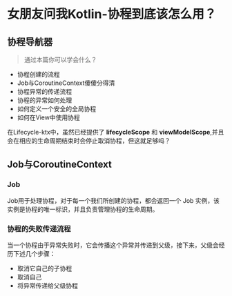 # 女朋友问我Kotlin-协程到底该怎么用？

## 协程导航器

> 通过本篇你可以学会什么？

- 协程创建的流程
- Job与CoroutineContext傻傻分得清
- 协程异常的传递流程
- 协程的异常如何处理
- 如何定义一个安全的全局协程
- 如何在View中使用协程



在Lifecycle-ktx中，虽然已经提供了 **lifecycleScope** 和 **viewModelScope**,并且会在相应的生命周期结束时会停止取消协程，但这就足够吗？



## Job与CoroutineContext

### Job

Job用于处理协程，对于每一个我们所创建的协程，都会返回一个 Job 实例，该实例是协程的唯一标识，并且负责管理协程的生命周期。







### 协程的失败传递流程

当一个协程由于异常失败时，它会传播这个异常并传递到父级，接下来，父级会经历下述几个步骤：

- 取消它自己的子协程
- 取消自己
- 将异常传递给父级协程

